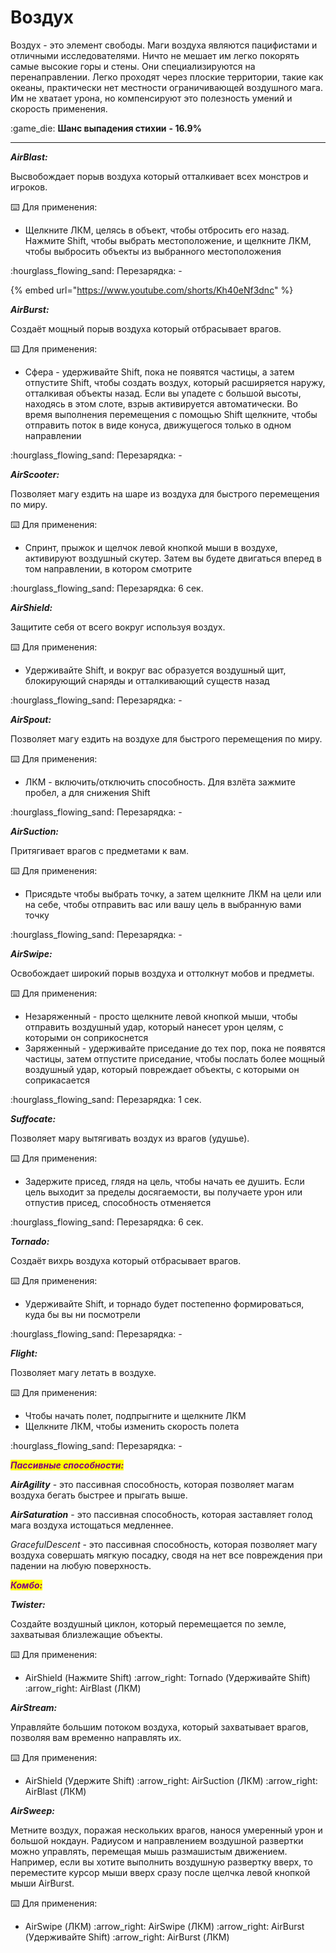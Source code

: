 # Воздух

Воздух - это элемент свободы. Маги воздуха являются пацифистами и отличными исследователями. Ничто не мешает им легко покорять самые высокие горы и стены. Они специализируются на перенаправлении. Легко проходят через плоские территории, такие как океаны, практически нет местности ограничивающей воздушного мага. Им не хватает урона, но компенсируют это полезность умений и скорость применения.

:game\_die: **Шанс выпадения стихии** **- 16.9%**

****

_**AirBlast:**_

Высвобождает порыв воздуха который отталкивает всех монстров и игроков.

:keyboard: Для применения:

* Щелкните ЛКМ, целясь в объект, чтобы отбросить его назад. Нажмите Shift, чтобы выбрать местоположение, и щелкните ЛКМ, чтобы выбросить объекты из выбранного местоположения

:hourglass\_flowing\_sand: Перезарядка: -

{% embed url="https://www.youtube.com/shorts/Kh40eNf3dnc" %}

_**AirBurst:**_

Создаёт мощный порыв воздуха который отбрасывает врагов.

:keyboard: Для применения:

* Сфера - удерживайте Shift, пока не появятся частицы, а затем отпустите Shift, чтобы создать воздух, который расширяется наружу, отталкивая объекты назад. Если вы упадете с большой высоты, находясь в этом слоте, взрыв активируется автоматически. Во время выполнения перемещения с помощью Shift щелкните, чтобы отправить поток в виде конуса, движущегося только в одном направлении

:hourglass\_flowing\_sand: Перезарядка: -



_**AirScooter:**_

Позволяет магу ездить на шаре из воздуха для быстрого перемещения по миру.

:keyboard: Для применения:

* Спринт, прыжок и щелчок левой кнопкой мыши в воздухе, активируют воздушный скутер. Затем вы будете двигаться вперед в том направлении, в котором смотрите

:hourglass\_flowing\_sand: Перезарядка: 6 сек.



_**AirShield:**_

Защитите себя от всего вокруг используя воздух.

:keyboard: Для применения:

* Удерживайте Shift, и вокруг вас образуется воздушный щит, блокирующий снаряды и отталкивающий существ назад

:hourglass\_flowing\_sand: Перезарядка: -



_**AirSpout:**_

Позволяет магу ездить на воздухе для быстрого перемещения по миру.

:keyboard: Для применения:

* ЛКМ - включить/отключить способность. Для взлёта зажмите пробел, а для снижения Shift

:hourglass\_flowing\_sand: Перезарядка: -



_**AirSuction:**_

Притягивает врагов с предметами к вам.

:keyboard: Для применения:

* Присядьте чтобы выбрать точку, а затем щелкните ЛКМ на цели или на себе, чтобы отправить вас или вашу цель в выбранную вами точку

:hourglass\_flowing\_sand: Перезарядка: -



_**AirSwipe:**_

Освобождает широкий порыв воздуха и оттолкнут мобов и предметы.

:keyboard: Для применения:

* Незаряженный - просто щелкните левой кнопкой мыши, чтобы отправить воздушный удар, который нанесет урон целям, с которыми он соприкоснется
* Заряженный - удерживайте приседание до тех пор, пока не появятся частицы, затем отпустите приседание, чтобы послать более мощный воздушный удар, который повреждает объекты, с которыми он соприкасается

:hourglass\_flowing\_sand: Перезарядка: 1 сек.



_**Suffocate:**_

Позволяет мару вытягивать воздух из врагов (удушье).

:keyboard: Для применения:

* Задержите присед, глядя на цель, чтобы начать ее душить. Если цель выходит за пределы досягаемости, вы получаете урон или отпустив присед, способность отменяется

:hourglass\_flowing\_sand: Перезарядка: 6 сек.



_**Tornado:**_

Создаёт вихрь воздуха который отбрасывает врагов.

:keyboard: Для применения:

* Удерживайте Shift, и торнадо будет постепенно формироваться, куда бы вы ни посмотрели

:hourglass\_flowing\_sand: Перезарядка: -



_**Flight:**_

Позволяет магу летать в воздухе.

:keyboard: Для применения:

* Чтобы начать полет, подпрыгните и щелкните ЛКМ
* Щелкните ЛКМ, чтобы изменить скорость полета

:hourglass\_flowing\_sand: Перезарядка: -



_<mark style="color:purple;">**Пассивные способности:**</mark>_

_**AirAgility**_ - это пассивная способность, которая позволяет магам воздуха бегать быстрее и прыгать выше.

_**AirSaturation**_ - это пассивная способность, которая заставляет голод мага воздуха истощаться медленнее.

_GracefulDescent_ - это пассивная способность, которая позволяет магу воздуха совершать мягкую посадку, сводя на нет все повреждения при падении на любую поверхность.



_<mark style="color:purple;">**Комбо:**</mark>_

_**Twister:**_

Создайте воздушный циклон, который перемещается по земле, захватывая близлежащие объекты.

:keyboard: Для применения:

* AirShield (Нажмите Shift) :arrow\_right: Tornado (Удерживайте Shift) :arrow\_right: AirBlast (ЛКМ)

_**AirStream:**_

Управляйте большим потоком воздуха, который захватывает врагов, позволяя вам временно направлять их.

:keyboard: Для применения:

* AirShield (Удержите Shift) :arrow\_right: AirSuction (ЛКМ) :arrow\_right: AirBlast (ЛКМ)

_**AirSweep:**_

Метните воздух, поражая нескольких врагов, нанося умеренный урон и большой нокдаун. Радиусом и направлением воздушной развертки можно управлять, перемещая мышь размашистым движением. Например, если вы хотите выполнить воздушную развертку вверх, то переместите курсор мыши вверх сразу после щелчка левой кнопкой мыши AirBurst.

:keyboard: Для применения:

* AirSwipe (ЛКМ) :arrow\_right: AirSwipe (ЛКМ) :arrow\_right: AirBurst (Удерживайте Shift) :arrow\_right: AirBurst (ЛКМ)
